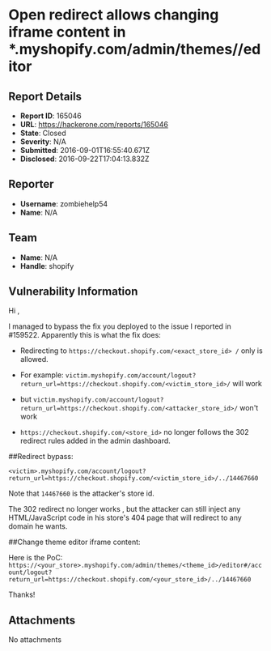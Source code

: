 # Open redirect allows changing iframe content in *.myshopify.com/admin/themes/<id>/editor

## Report Details
- **Report ID**: 165046
- **URL**: https://hackerone.com/reports/165046
- **State**: Closed
- **Severity**: N/A
- **Submitted**: 2016-09-01T16:55:40.671Z
- **Disclosed**: 2016-09-22T17:04:13.832Z

## Reporter
- **Username**: zombiehelp54
- **Name**: N/A

## Team
- **Name**: N/A
- **Handle**: shopify

## Vulnerability Information
Hi ,

I managed to bypass the fix you deployed to the issue I reported in #159522.
Apparently this is what the fix does:

- Redirecting to `https://checkout.shopify.com/<exact_store_id> /` only is allowed.
- For example: `victim.myshopify.com/account/logout?return_url=https://checkout.shopify.com/<victim_store_id>/` will work 

- but `victim.myshopify.com/account/logout?return_url=https://checkout.shopify.com/<attacker_store_id>/` won't work 
- `https://checkout.shopify.com/<store_id>` no longer follows the 302 redirect rules added in the admin dashboard.

##Redirect bypass: 

`<victim>.myshopify.com/account/logout?return_url=https://checkout.shopify.com/<victim_store_id>/../14467660` 

Note that `14467660` is the attacker's store id.

The 302 redirect no longer works , but the attacker can still inject any HTML/JavaScript code in his store's 404 page that will redirect to any domain he wants.

##Change theme editor iframe content:

Here is the PoC:
`https://<your_store>.myshopify.com/admin/themes/<theme_id>/editor#/account/logout?return_url=https://checkout.shopify.com/<your_store_id>/../14467660`

Thanks!

## Attachments
No attachments
